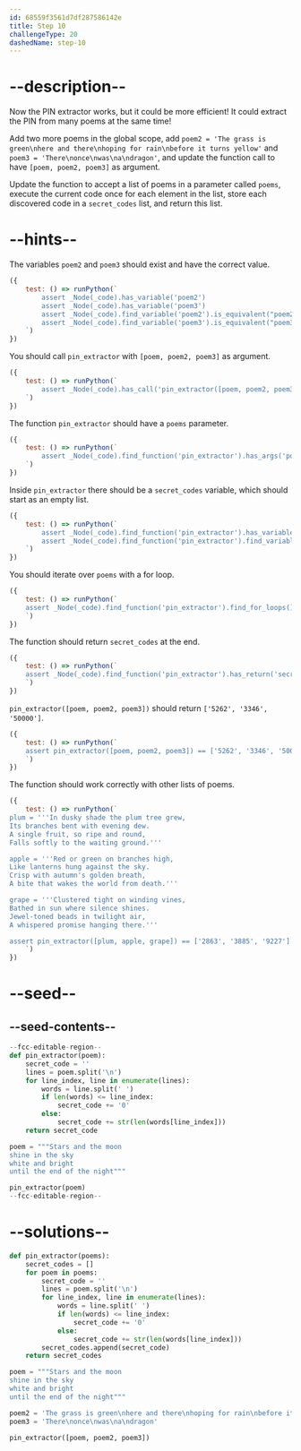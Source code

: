 ```yaml
---
id: 68559f3561d7df287586142e
title: Step 10
challengeType: 20
dashedName: step-10
---
```


# --description--

Now the PIN extractor works, but it could be more efficient! It could extract the PIN from many poems at the same time!

Add two more poems in the global scope, add `poem2 = 'The grass is green\nhere and there\nhoping for rain\nbefore it turns yellow'` and `poem3 = 'There\nonce\nwas\na\ndragon'`, and update the function call to have `[poem, poem2, poem3]` as argument.

Update the function to accept a list of poems in a parameter called `poems`, execute the current code once for each element in the list, store each discovered code in a `secret_codes` list, and return this list.

# --hints--

The variables `poem2` and `poem3` should exist and have the correct value.

```js
({
    test: () => runPython(`
        assert _Node(_code).has_variable('poem2')
        assert _Node(_code).has_variable('poem3')
        assert _Node(_code).find_variable('poem2').is_equivalent("poem2 = 'The grass is green\\\\nhere and there\\\\nhoping for rain\\\\nbefore it turns yellow'")
        assert _Node(_code).find_variable('poem3').is_equivalent("poem3 = 'There\\\\nonce\\\\nwas\\\\na\\\\ndragon'")
    `)
})
```

You should call `pin_extractor` with `[poem, poem2, poem3]` as argument.

```js
({
    test: () => runPython(`
        assert _Node(_code).has_call('pin_extractor([poem, poem2, poem3])')
    `)
})
```

The function `pin_extractor` should have a `poems` parameter.

```js
({
    test: () => runPython(`
        assert _Node(_code).find_function('pin_extractor').has_args('poems')
    `)
})
```

Inside `pin_extractor` there should be a `secret_codes` variable, which should start as an empty list.

```js
({
    test: () => runPython(`
        assert _Node(_code).find_function('pin_extractor').has_variable('secret_codes')
        assert _Node(_code).find_function('pin_extractor').find_variable('secret_codes').is_equivalent('secret_codes = []')
    `)
})
```

You should iterate over `poems` with a for loop.

```js
({
    test: () => runPython(`
    assert _Node(_code).find_function('pin_extractor').find_for_loops()[0].find_for_iter().is_equivalent('poems')
    `)
})
```

The function should return `secret_codes` at the end.

```js
({
    test: () => runPython(`
    assert _Node(_code).find_function('pin_extractor').has_return('secret_codes')
    `)
})
```

`pin_extractor([poem, poem2, poem3])` should return `['5262', '3346', '50000']`.

```js
({
    test: () => runPython(`
    assert pin_extractor([poem, poem2, poem3]) == ['5262', '3346', '50000']
    `)
})
```

The function should work correctly with other lists of poems.

```js
({
    test: () => runPython(`
plum = '''In dusky shade the plum tree grew,
Its branches bent with evening dew.
A single fruit, so ripe and round,
Falls softly to the waiting ground.'''

apple = '''Red or green on branches high,
Like lanterns hung against the sky.
Crisp with autumn's golden breath,
A bite that wakes the world from death.'''

grape = '''Clustered tight on winding vines,
Bathed in sun where silence shines.
Jewel-toned beads in twilight air,
A whispered promise hanging there.'''

assert pin_extractor([plum, apple, grape]) == ['2863', '3885', '9227']
    `)
})
```


# --seed--

## --seed-contents--

```py
--fcc-editable-region--
def pin_extractor(poem):
    secret_code = ''
    lines = poem.split('\n')
    for line_index, line in enumerate(lines):
        words = line.split(' ')
        if len(words) <= line_index:
            secret_code += '0'
        else:
            secret_code += str(len(words[line_index]))
    return secret_code

poem = """Stars and the moon
shine in the sky
white and bright
until the end of the night"""

pin_extractor(poem)
--fcc-editable-region--

```

# --solutions--

```py
def pin_extractor(poems):
    secret_codes = []
    for poem in poems:
        secret_code = ''
        lines = poem.split('\n')
        for line_index, line in enumerate(lines):
            words = line.split(' ')
            if len(words) <= line_index:
                secret_code += '0'
            else:
                secret_code += str(len(words[line_index]))
        secret_codes.append(secret_code)
    return secret_codes

poem = """Stars and the moon
shine in the sky
white and bright
until the end of the night"""

poem2 = 'The grass is green\nhere and there\nhoping for rain\nbefore it turns yellow'
poem3 = 'There\nonce\nwas\na\ndragon'

pin_extractor([poem, poem2, poem3])


```

